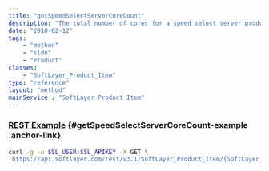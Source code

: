 ```yaml
---
title: "getSpeedSelectServerCoreCount"
description: "The total number of cores for a speed select server product."
date: "2018-02-12"
tags:
    - "method"
    - "sldn"
    - "Product"
classes:
    - "SoftLayer_Product_Item"
type: "reference"
layout: "method"
mainService : "SoftLayer_Product_Item"
---
```


### [REST Example](#getSpeedSelectServerCoreCount-example) <a href="/article/rest/"><i class="fas fa-question"></i></a> {#getSpeedSelectServerCoreCount-example .anchor-link} 
```bash
curl -g -u $SL_USER:$SL_APIKEY -X GET \
'https://api.softlayer.com/rest/v3.1/SoftLayer_Product_Item/{SoftLayer_Product_ItemID}/getSpeedSelectServerCoreCount'
```
